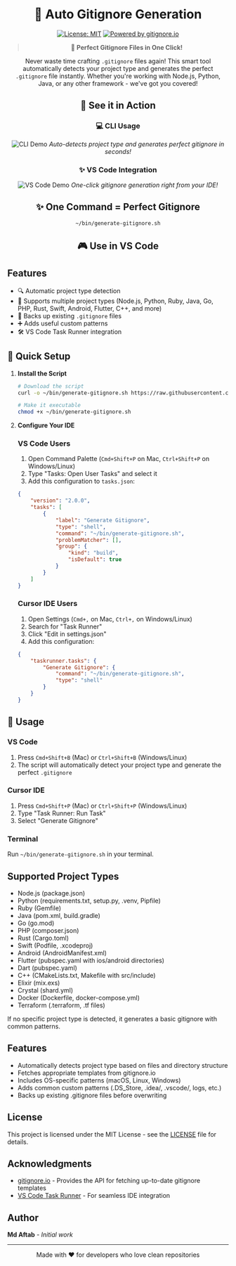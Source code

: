 <div align="center">

# 🚀 Auto Gitignore Generation

[![License: MIT](https://img.shields.io/badge/License-MIT-yellow.svg)](https://opensource.org/licenses/MIT)
[![Powered by gitignore.io](https://img.shields.io/badge/Powered%20by-gitignore.io-blue.svg)](https://www.toptal.com/developers/gitignore)

> 🎯 **Perfect Gitignore Files in One Click!**

Never waste time crafting `.gitignore` files again! This smart tool automatically detects your project type and generates the perfect `.gitignore` file instantly. Whether you're working with Node.js, Python, Java, or any other framework - we've got you covered!

## 📸 See it in Action

<div align="center">

### 💻 CLI Usage

![CLI Demo](assets/cli-demo.gif)
*Auto-detects project type and generates perfect gitignore in seconds!*

### ✨ VS Code Integration

![VS Code Demo](assets/vscode-demo.gif)
*One-click gitignore generation right from your IDE!*

</div>

## ✨ One Command = Perfect Gitignore

```bash
~/bin/generate-gitignore.sh
```

## 🎮 Use in VS Code

</div>

## Features

- 🔍 Automatic project type detection
- 🎯 Supports multiple project types (Node.js, Python, Ruby, Java, Go, PHP, Rust, Swift, Android, Flutter, C++, and more)
- 🔄 Backs up existing `.gitignore` files
- ➕ Adds useful custom patterns
- 🛠️ VS Code Task Runner integration

## 💾 Quick Setup

1. **Install the Script**
   ```bash
   # Download the script
   curl -o ~/bin/generate-gitignore.sh https://raw.githubusercontent.com/yourusername/auto_gitignore_generation/main/generate-gitignore.sh
   
   # Make it executable
   chmod +x ~/bin/generate-gitignore.sh
   ```

2. **Configure Your IDE**

   ### VS Code Users

   1. Open Command Palette (`Cmd+Shift+P` on Mac, `Ctrl+Shift+P` on Windows/Linux)
   2. Type "Tasks: Open User Tasks" and select it
   3. Add this configuration to `tasks.json`:

   ```json
   {
       "version": "2.0.0",
       "tasks": [
           {
               "label": "Generate Gitignore",
               "type": "shell",
               "command": "~/bin/generate-gitignore.sh",
               "problemMatcher": [],
               "group": {
                   "kind": "build",
                   "isDefault": true
               }
           }
       ]
   }
   ```

   ### Cursor IDE Users

   1. Open Settings (`Cmd+,` on Mac, `Ctrl+,` on Windows/Linux)
   2. Search for "Task Runner"
   3. Click "Edit in settings.json"
   4. Add this configuration:

   ```json
   {
       "taskrunner.tasks": {
           "Generate Gitignore": {
               "command": "~/bin/generate-gitignore.sh",
               "type": "shell"
           }
       }
   }
   ```

## 🔧 Usage

### VS Code

1. Press `Cmd+Shift+B` (Mac) or `Ctrl+Shift+B` (Windows/Linux)
2. The script will automatically detect your project type and generate the perfect `.gitignore`

### Cursor IDE

1. Press `Cmd+Shift+P` (Mac) or `Ctrl+Shift+P` (Windows/Linux)
2. Type "Task Runner: Run Task"
3. Select "Generate Gitignore"

### Terminal

Run `~/bin/generate-gitignore.sh` in your terminal.

## Supported Project Types

- Node.js (package.json)
- Python (requirements.txt, setup.py, .venv, Pipfile)
- Ruby (Gemfile)
- Java (pom.xml, build.gradle)
- Go (go.mod)
- PHP (composer.json)
- Rust (Cargo.toml)
- Swift (Podfile, .xcodeproj)
- Android (AndroidManifest.xml)
- Flutter (pubspec.yaml with ios/android directories)
- Dart (pubspec.yaml)
- C++ (CMakeLists.txt, Makefile with src/include)
- Elixir (mix.exs)
- Crystal (shard.yml)
- Docker (Dockerfile, docker-compose.yml)
- Terraform (.terraform, .tf files)

If no specific project type is detected, it generates a basic gitignore with common patterns.

## Features

- Automatically detects project type based on files and directory structure
- Fetches appropriate templates from gitignore.io
- Includes OS-specific patterns (macOS, Linux, Windows)
- Adds common custom patterns (.DS_Store, .idea/, .vscode/, logs, etc.)
- Backs up existing .gitignore files before overwriting

## License

This project is licensed under the MIT License - see the [LICENSE](LICENSE) file for details.

## Acknowledgments

- [gitignore.io](https://www.toptal.com/developers/gitignore) - Provides the API for fetching up-to-date gitignore templates
- [VS Code Task Runner](https://code.visualstudio.com/docs/editor/tasks) - For seamless IDE integration

## Author

**Md Aftab** - *Initial work*

---

<div align="center">
Made with ❤️ for developers who love clean repositories
</div>
